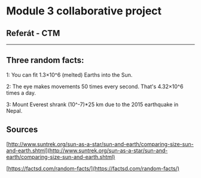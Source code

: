 # Module 3 collaborative project
## Referát - CTM

---

## Three random facts:

1: You can fit 1.3×10^6 (melted) Earths into the Sun.

2: The eye makes movements 50 times every second. That's 4.32×10^6 times a day.

3: Mount Everest shrank (10^-7)*25 km due to the 2015 earthquake in Nepal.

## Sources

[http://www.suntrek.org/sun-as-a-star/sun-and-earth/comparing-size-sun-and-earth.shtml](http://www.suntrek.org/sun-as-a-star/sun-and-earth/comparing-size-sun-and-earth.shtml)

[https://factsd.com/random-facts/](https://factsd.com/random-facts/)